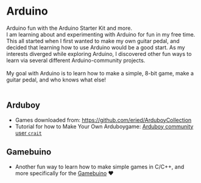 # Arduino
Arduino fun with the Arduino Starter Kit and more.<br>
I am learning about and experimenting with Arduino for fun in my free time.
This all started when I first wanted to make my own guitar pedal, and decided that learning how to use Arduino would be a good start.
As my interests diverged while exploring Arduino, I discovered other fun ways to learn via several different Arduino-community projects.
<br><br>
My goal with Arduino is to learn how to make a simple, 8-bit game, make a guitar pedal, and who knows what else!
<br><br>

## Arduboy
* Games downloaded from: https://github.com/eried/ArduboyCollection
* Tutorial for how to Make Your Own Arduboygame: [Arduboy community user `crait`](https://community.arduboy.com/t/make-your-own-arduboy-game-part-1-setting-up-your-computer/7924)


## Gamebuino
* Another fun way to learn how to make simple games in C/C++, and more specifically for the [Gamebuino](https://gamebuino.com/academy) &hearts;
